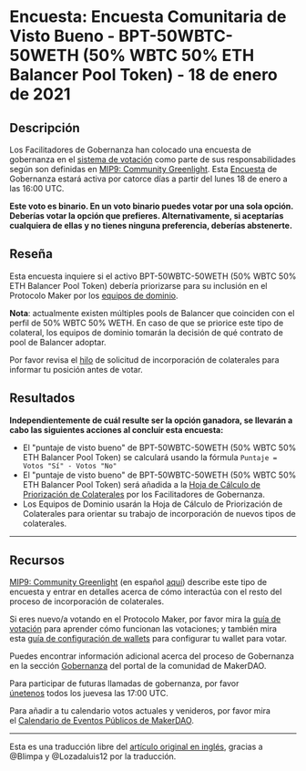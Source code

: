 # Encuesta: Encuesta Comunitaria de Visto Bueno **- BPT-50WBTC-50WETH (50% WBTC 50% ETH Balancer Pool Token) - 18 de enero de 2021**

## **Descripción**

Los Facilitadores de Gobernanza han colocado una encuesta de gobernanza en el [sistema de votación](https://vote.makerdao.com/polling) como parte de sus responsabilidades según son definidas en [MIP9: Community Greenlight](https://github.com/makerdao/mips/blob/Accepted/MIP9/mip9.md). Esta [Encuesta](https://community-development.makerdao.com/en/learn/governance/on-chain-gov) de Gobernanza estará activa por catorce días a partir del lunes 18 de enero a las 16:00 UTC.

**Este voto es binario. En un voto binario puedes votar por una sola opción. Deberías votar la opción que prefieres. Alternativamente, si aceptarías cualquiera de ellas y no tienes ninguna preferencia, deberías abstenerte.**

## **Reseña**

Esta encuesta inquiere si el activo BPT-50WBTC-50WETH (50% WBTC 50% ETH Balancer Pool Token) debería priorizarse para su inclusión en el Protocolo Maker por los [equipos de dominio](https://github.com/makerdao/mips/blob/Accepted/MIP7/mip7.md#mip7c2-the-current-domain-roles-list).

**Nota**: actualmente existen múltiples pools de Balancer que coinciden con el perfil de 50% WBTC 50% WETH. En caso de que se priorice este tipo de colateral, los equipos de dominio tomarán la decisión de qué contrato de pool de Balancer adoptar.

Por favor revisa el [hilo](https://forum.makerdao.com/t/bpt-50wbtc-50weth-balancer-wbtc-eth-50-50-liquidity-token-collateral-application/5662) de solicitud de incorporación de colaterales para informar tu posición antes de votar.

## Resultados

**Independientemente de cuál resulte ser la opción ganadora, se llevarán a cabo las siguientes acciones al concluir esta encuesta:**

- El "puntaje de visto bueno" de BPT-50WBTC-50WETH (50% WBTC 50% ETH Balancer Pool Token) se calculará usando la fórmula `Puntaje = Votos "Sí" - Votos "No"`
- El "puntaje de visto bueno" de BPT-50WBTC-50WETH (50% WBTC 50% ETH Balancer Pool Token) será añadida a la [Hoja de Cálculo de Priorización de Colaterales](https://docs.google.com/spreadsheets/d/1IX9e2fyfz7djtDMKn5gMyGsyFxHoY75GncMbAjnSXrM/edit#gid=0) por los Facilitadores de Gobernanza.
- Los Equipos de Dominio usarán la Hoja de Cálculo de Priorización de Colaterales para orientar su trabajo de incorporación de nuevos tipos de colaterales.

---

## **Recursos**

[MIP9: Community Greenlight](https://github.com/makerdao/mips/blob/Accepted/MIP9/mip9.md) (en español [aquí](https://forum.makerdao.com/c/latin-america/24)) describe este tipo de encuesta y entrar en detalles acerca de cómo interactúa con el resto del proceso de incorporación de colaterales.

Si eres nuevo/a votando en el Protocolo Maker, por favor mira la [guía de votación](https://community-development.makerdao.com/en/learn/governance/how-voting-works/) para aprender cómo funcionan las votaciones; y también mira esta [guía de configuración de wallets](https://community-development.makerdao.com/en/learn/governance/voting-setup/) para configurar tu wallet para votar.

Puedes encontrar información adicional acerca del proceso de Gobernanza en la sección [Gobernanza](https://community-development.makerdao.com/en/learn/governance) del portal de la comunidad de MakerDAO.

Para participar de futuras llamadas de gobernanza, por favor [únetenos](https://github.com/makerdao/community/tree/master/governance/governance-and-risk-meetings) todos los juevesa las 17:00 UTC.

Para añadir a tu calendario votos actuales y venideros, por favor mira el [Calendario de Eventos Públicos de MakerDAO](https://calendar.google.com/calendar/embed?src=makerdao.com_3efhm2ghipksegl009ktniomdk%40group.calendar.google.com&ctz=UTC&mode=week&showCalendars=0&showPrint=0).

---

Esta es una traducción libre del [artículo original en inglés](https://github.com/makerdao/community/blob/master/governance/polls/MIP9%20Community%20Greenlight%20Poll%20-%20BPT-50WBTC-50WETH%20-%20January%2018,%202021.md), gracias a @Blimpa y @Lozadaluis12 por la traducción.
